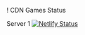 
! CDN Games Status

Server 1 
[![Netlify Status](https://api.netlify.com/api/v1/badges/79211b5f-7c75-4104-9a2c-50ecc731feef/deploy-status)](https://app.netlify.com/sites/cdn-ak9memovies/deploys)
